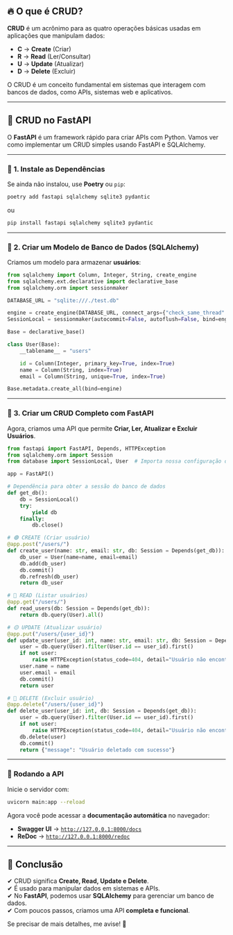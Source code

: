 ## 🔥 **O que é CRUD?**

**CRUD** é um acrônimo para as quatro operações básicas usadas em aplicações que manipulam dados:

- **C** → **Create** (Criar)
- **R** → **Read** (Ler/Consultar)
- **U** → **Update** (Atualizar)
- **D** → **Delete** (Excluir)

O CRUD é um conceito fundamental em sistemas que interagem com bancos de dados, como APIs, sistemas web e aplicativos.

---
## 🚀 **CRUD no FastAPI**

O **FastAPI** é um framework rápido para criar APIs com Python. Vamos ver como implementar um CRUD simples usando FastAPI e SQLAlchemy.

---
### 📌 **1. Instale as Dependências**

Se ainda não instalou, use **Poetry** ou `pip`:

```sh
poetry add fastapi sqlalchemy sqlite3 pydantic
```

ou

```sh
pip install fastapi sqlalchemy sqlite3 pydantic
```

---
### 📌 **2. Criar um Modelo de Banco de Dados (SQLAlchemy)**

Criamos um modelo para armazenar **usuários**:

```python
from sqlalchemy import Column, Integer, String, create_engine
from sqlalchemy.ext.declarative import declarative_base
from sqlalchemy.orm import sessionmaker

DATABASE_URL = "sqlite:///./test.db"

engine = create_engine(DATABASE_URL, connect_args={"check_same_thread": False})
SessionLocal = sessionmaker(autocommit=False, autoflush=False, bind=engine)

Base = declarative_base()

class User(Base):
    __tablename__ = "users"

    id = Column(Integer, primary_key=True, index=True)
    name = Column(String, index=True)
    email = Column(String, unique=True, index=True)

Base.metadata.create_all(bind=engine)
```

---
### 📌 **3. Criar um CRUD Completo com FastAPI**

Agora, criamos uma API que permite **Criar, Ler, Atualizar e Excluir Usuários**.

```python
from fastapi import FastAPI, Depends, HTTPException
from sqlalchemy.orm import Session
from database import SessionLocal, User  # Importa nossa configuração do banco de dados

app = FastAPI()

# Dependência para obter a sessão do banco de dados
def get_db():
    db = SessionLocal()
    try:
        yield db
    finally:
        db.close()

# 🟢 CREATE (Criar usuário)
@app.post("/users/")
def create_user(name: str, email: str, db: Session = Depends(get_db)):
    db_user = User(name=name, email=email)
    db.add(db_user)
    db.commit()
    db.refresh(db_user)
    return db_user

# 🔵 READ (Listar usuários)
@app.get("/users/")
def read_users(db: Session = Depends(get_db)):
    return db.query(User).all()

# 🟡 UPDATE (Atualizar usuário)
@app.put("/users/{user_id}")
def update_user(user_id: int, name: str, email: str, db: Session = Depends(get_db)):
    user = db.query(User).filter(User.id == user_id).first()
    if not user:
        raise HTTPException(status_code=404, detail="Usuário não encontrado")
    user.name = name
    user.email = email
    db.commit()
    return user

# 🔴 DELETE (Excluir usuário)
@app.delete("/users/{user_id}")
def delete_user(user_id: int, db: Session = Depends(get_db)):
    user = db.query(User).filter(User.id == user_id).first()
    if not user:
        raise HTTPException(status_code=404, detail="Usuário não encontrado")
    db.delete(user)
    db.commit()
    return {"message": "Usuário deletado com sucesso"}
```

---
### 🚀 **Rodando a API**

Inicie o servidor com:

```sh
uvicorn main:app --reload
```

Agora você pode acessar a **documentação automática** no navegador:

- **Swagger UI** → [`http://127.0.0.1:8000/docs`](http://127.0.0.1:8000/docs)
- **ReDoc** → [`http://127.0.0.1:8000/redoc`](http://127.0.0.1:8000/redoc)

---
## 🎯 **Conclusão**

✔ CRUD significa **Create, Read, Update e Delete**.  
✔ É usado para manipular dados em sistemas e APIs.  
✔ No **FastAPI**, podemos usar **SQLAlchemy** para gerenciar um banco de dados.  
✔ Com poucos passos, criamos uma API **completa e funcional**.

Se precisar de mais detalhes, me avise! 🚀